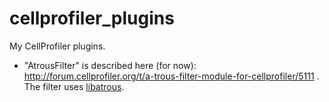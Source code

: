 # cellprofiler_plugins
My CellProfiler plugins.

* "AtrousFilter" is described here (for now): http://forum.cellprofiler.org/t/a-trous-filter-module-for-cellprofiler/5111 .
The filter uses [libatrous](https://github.com/zindy/libatrous).


